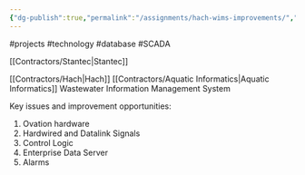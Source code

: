 ```yaml
---
{"dg-publish":true,"permalink":"/assignments/hach-wims-improvements/","noteIcon":"","created":"2025-05-20T10:31:26.276-05:00"}
---
```


#projects
#technology
#database 
#SCADA

[[Contractors/Stantec\|Stantec]]

[[Contractors/Hach\|Hach]]
[[Contractors/Aquatic Informatics\|Aquatic Informatics]]
Wastewater Information Management System


Key issues and improvement opportunities:
1. Ovation hardware
2. Hardwired and Datalink Signals
3. Control Logic
4. Enterprise Data Server
5. Alarms